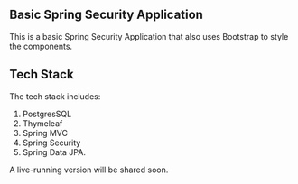 ## Basic Spring Security Application

This is a basic Spring Security Application that also uses Bootstrap to style the components. 

## Tech Stack
The tech stack includes: 
1. PostgresSQL 
2. Thymeleaf
3. Spring MVC
4. Spring Security
5. Spring Data JPA.

A live-running version will be shared soon.